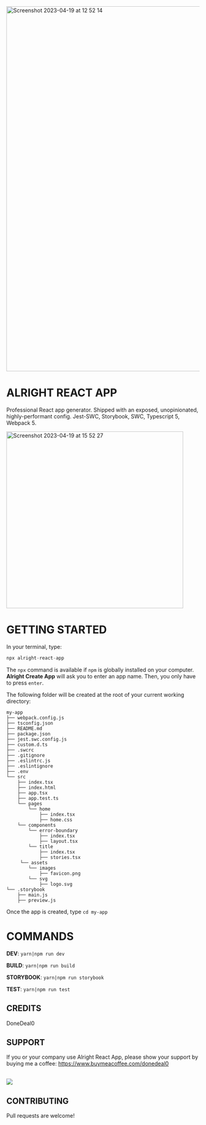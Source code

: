 <img width="952" alt="Screenshot 2023-04-19 at 12 52 14" src="https://user-images.githubusercontent.com/43271780/233053479-bb7dac6e-f992-436a-87d8-5be11f9d92b6.png">

# ALRIGHT REACT APP

Professional React app generator. Shipped with an exposed, unopinionated, highly-performant config.
Jest-SWC, Storybook, SWC, Typescript 5, Webpack 5.

<img width="461" alt="Screenshot 2023-04-19 at 15 52 27" src="https://user-images.githubusercontent.com/43271780/233097410-90ca4a37-f368-451d-9dd0-4b60a954c53e.png">

# GETTING STARTED

In your terminal, type:

```js
npx alright-react-app
```

The `npx` command is available if `npm` is globally installed on your computer.
**Alright Create App** will ask you to enter an app name. Then, you only have to press `enter`.

The following folder will be created at the root of your current working directory:

```
my-app
├── webpack.config.js
├── tsconfig.json
├── README.md
├── package.json
├── jest.swc.config.js
├── custom.d.ts
├── .swcrc
├── .gitignore
├── .eslintrc.js
├── .eslintignore
├── .env
└── src
    ├── index.tsx
    ├── index.html
    ├── app.tsx
    ├── app.test.ts
    └── pages
        └── home
            ├── index.tsx
            ├── home.css
    └── components
        └── error-boundary
            ├── index.tsx
            ├── layout.tsx
        └── title
            ├── index.tsx
            ├── stories.tsx
     └── assets
        └── images
            ├── favicon.png
        └── svg
            ├── logo.svg
└── .storybook
    ├── main.js
    ├── preview.js

```

Once the app is created, type `cd my-app`

# COMMANDS

**DEV**: `yarn|npm run dev`

**BUILD**: `yarn|npm run build`

**STORYBOOK**: `yarn|npm run storybook`

**TEST**: `yarn|npm run test`

## CREDITS

DoneDeal0

## SUPPORT

If you or your company use Alright React App, please show your support by buying me a coffee:
https://www.buymeacoffee.com/donedeal0

<br/>
<a href="https://www.buymeacoffee.com/donedeal0" target="_blank">
<img src="https://user-images.githubusercontent.com/43271780/178990049-46b05704-1344-4d55-a5a7-7265724edc5c.png"/>
</a>
<br/>

## CONTRIBUTING

Pull requests are welcome!
